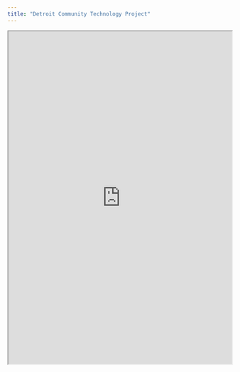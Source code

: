 ```yaml
---
title: "Detroit Community Technology Project"
---
```



<iframe height="750" width="100%" src="https://ewelton.github.io/ktest/wiki.html#Detroit%20Community%20Technology%20Project"></iframe>
